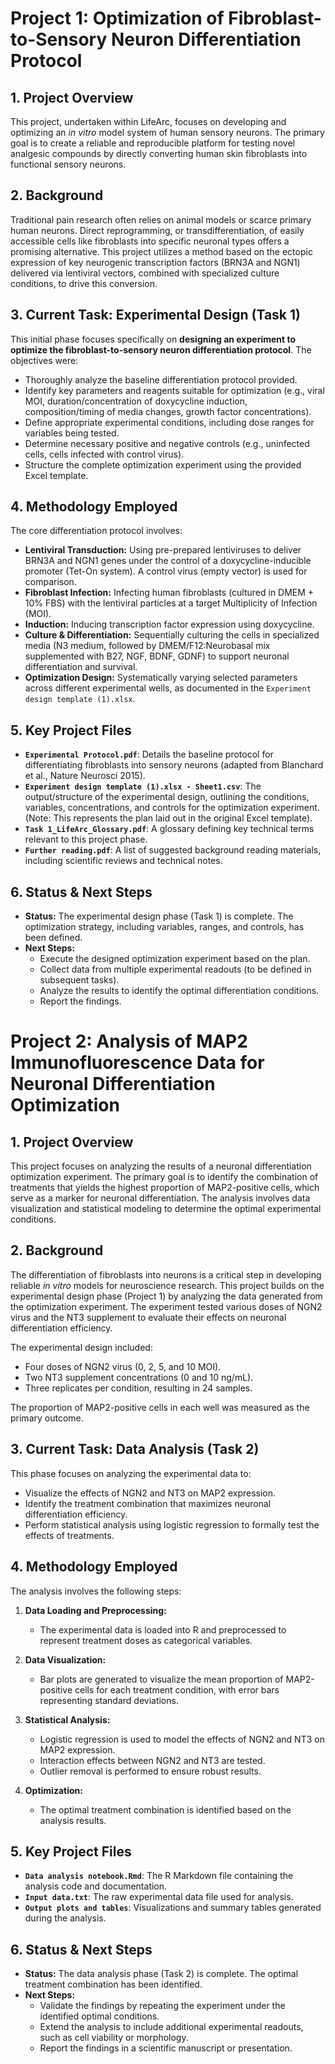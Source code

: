 # Project 1: Optimization of Fibroblast-to-Sensory Neuron Differentiation Protocol

## 1. Project Overview

This project, undertaken within LifeArc, focuses on developing and optimizing an *in vitro* model system of human sensory neurons. The primary goal is to create a reliable and reproducible platform for testing novel analgesic compounds by directly converting human skin fibroblasts into functional sensory neurons.

## 2. Background

Traditional pain research often relies on animal models or scarce primary human neurons. Direct reprogramming, or transdifferentiation, of easily accessible cells like fibroblasts into specific neuronal types offers a promising alternative. This project utilizes a method based on the ectopic expression of key neurogenic transcription factors (BRN3A and NGN1) delivered via lentiviral vectors, combined with specialized culture conditions, to drive this conversion.

## 3. Current Task: Experimental Design (Task 1)

This initial phase focuses specifically on **designing an experiment to optimize the fibroblast-to-sensory neuron differentiation protocol**. The objectives were:

* Thoroughly analyze the baseline differentiation protocol provided.
* Identify key parameters and reagents suitable for optimization (e.g., viral MOI, duration/concentration of doxycycline induction, composition/timing of media changes, growth factor concentrations).
* Define appropriate experimental conditions, including dose ranges for variables being tested.
* Determine necessary positive and negative controls (e.g., uninfected cells, cells infected with control virus).
* Structure the complete optimization experiment using the provided Excel template.

## 4. Methodology Employed

The core differentiation protocol involves:

* **Lentiviral Transduction:** Using pre-prepared lentiviruses to deliver BRN3A and NGN1 genes under the control of a doxycycline-inducible promoter (Tet-On system). A control virus (empty vector) is used for comparison.
* **Fibroblast Infection:** Infecting human fibroblasts (cultured in DMEM + 10% FBS) with the lentiviral particles at a target Multiplicity of Infection (MOI).
* **Induction:** Inducing transcription factor expression using doxycycline.
* **Culture & Differentiation:** Sequentially culturing the cells in specialized media (N3 medium, followed by DMEM/F12:Neurobasal mix supplemented with B27, NGF, BDNF, GDNF) to support neuronal differentiation and survival.
* **Optimization Design:** Systematically varying selected parameters across different experimental wells, as documented in the `Experiment design template (1).xlsx`.

## 5. Key Project Files

* **`Experimental Protocol.pdf`**: Details the baseline protocol for differentiating fibroblasts into sensory neurons (adapted from Blanchard et al., Nature Neurosci 2015).
* **`Experiment design template (1).xlsx - Sheet1.csv`**: The output/structure of the experimental design, outlining the conditions, variables, concentrations, and controls for the optimization experiment. (Note: This represents the plan laid out in the original Excel template).
* **`Task 1_LifeArc_Glossary.pdf`**: A glossary defining key technical terms relevant to this project phase.
* **`Further reading.pdf`**: A list of suggested background reading materials, including scientific reviews and technical notes.

## 6. Status & Next Steps

* **Status:** The experimental design phase (Task 1) is complete. The optimization strategy, including variables, ranges, and controls, has been defined.
* **Next Steps:**
  * Execute the designed optimization experiment based on the plan.
  * Collect data from multiple experimental readouts (to be defined in subsequent tasks).
  * Analyze the results to identify the optimal differentiation conditions.
  * Report the findings.

# Project 2: Analysis of MAP2 Immunofluorescence Data for Neuronal Differentiation Optimization

## 1. Project Overview

This project focuses on analyzing the results of a neuronal differentiation optimization experiment. The primary goal is to identify the combination of treatments that yields the highest proportion of MAP2-positive cells, which serve as a marker for neuronal differentiation. The analysis involves data visualization and statistical modeling to determine the optimal experimental conditions.

## 2. Background

The differentiation of fibroblasts into neurons is a critical step in developing reliable *in vitro* models for neuroscience research. This project builds on the experimental design phase (Project 1) by analyzing the data generated from the optimization experiment. The experiment tested various doses of NGN2 virus and the NT3 supplement to evaluate their effects on neuronal differentiation efficiency.

The experimental design included:

* Four doses of NGN2 virus (0, 2, 5, and 10 MOI).
* Two NT3 supplement concentrations (0 and 10 ng/mL).
* Three replicates per condition, resulting in 24 samples.

The proportion of MAP2-positive cells in each well was measured as the primary outcome.

## 3. Current Task: Data Analysis (Task 2)

This phase focuses on analyzing the experimental data to:

* Visualize the effects of NGN2 and NT3 on MAP2 expression.
* Identify the treatment combination that maximizes neuronal differentiation efficiency.
* Perform statistical analysis using logistic regression to formally test the effects of treatments.

## 4. Methodology Employed

The analysis involves the following steps:

1. **Data Loading and Preprocessing:**
   * The experimental data is loaded into R and preprocessed to represent treatment doses as categorical variables.

2. **Data Visualization:**
   * Bar plots are generated to visualize the mean proportion of MAP2-positive cells for each treatment condition, with error bars representing standard deviations.

3. **Statistical Analysis:**
   * Logistic regression is used to model the effects of NGN2 and NT3 on MAP2 expression.
   * Interaction effects between NGN2 and NT3 are tested.
   * Outlier removal is performed to ensure robust results.

4. **Optimization:**
   * The optimal treatment combination is identified based on the analysis results.

## 5. Key Project Files

* **`Data analysis notebook.Rmd`**: The R Markdown file containing the analysis code and documentation.
* **`Input data.txt`**: The raw experimental data file used for analysis.
* **`Output plots and tables`**: Visualizations and summary tables generated during the analysis.

## 6. Status & Next Steps

* **Status:** The data analysis phase (Task 2) is complete. The optimal treatment combination has been identified.
* **Next Steps:**
  * Validate the findings by repeating the experiment under the identified optimal conditions.
  * Extend the analysis to include additional experimental readouts, such as cell viability or morphology.
  * Report the findings in a scientific manuscript or presentation.
